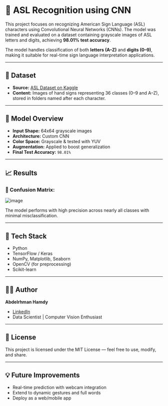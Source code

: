 # 🧠 ASL Recognition using CNN

This project focuses on recognizing American Sign Language (ASL) characters using Convolutional Neural Networks (CNNs). The model was trained and evaluated on a dataset containing grayscale images of ASL letters and digits, achieving **98.01% test accuracy**.  

The model handles classification of both **letters (A–Z)** and **digits (0–9)**, making it suitable for real-time sign language interpretation applications.

---

## 📂 Dataset

- **Source:** [ASL Dataset on Kaggle](https://www.kaggle.com/datasets/ayuraj/asl-dataset)  
- **Content:** Images of hand signs representing 36 classes (0–9 and A–Z), stored in folders named after each character.

---

## 🧠 Model Overview

- **Input Shape:** 64x64 grayscale images  
- **Architecture:** Custom CNN  
- **Color Space:** Grayscale & tested with YUV  
- **Augmentation:** Applied to boost generalization  
- **Final Test Accuracy:** `98.01%`

---

## 📈 Results

### 🔹 Confusion Matrix:


![image](https://github.com/user-attachments/assets/5c27f576-e0be-4ea5-9c49-0f770f6904a7)


The model performs with high precision across nearly all classes with minimal misclassification.

---

## 🚀 Tech Stack

- Python  
- TensorFlow / Keras  
- NumPy, Matplotlib, Seaborn  
- OpenCV (for preprocessing)  
- Scikit-learn

---

## 👨‍💻 Author

**Abdelrhman Hamdy**  
- [LinkedIn](https://www.linkedin.com/in/abdelrahman-hamdii/)  
- Data Scientist | Computer Vision Enthusiast  

---

## 📜 License

This project is licensed under the MIT License — feel free to use, modify, and share.

---

## 💡 Future Improvements

- Real-time prediction with webcam integration  
- Extend to dynamic gestures and full words  
- Deploy as a web/mobile app

